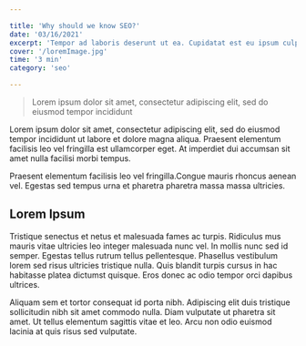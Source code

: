 ```yaml
---

title: 'Why should we know SEO?'
date: '03/16/2021'
excerpt: 'Tempor ad laboris deserunt ut ea. Cupidatat est eu ipsum culpa amet Lorem voluptate pariatur incididunt incididunt cillum amet ad.'
cover: '/loremImage.jpg'
time: '3 min'
category: 'seo'

---
```


> Lorem ipsum dolor sit amet, consectetur adipiscing elit, sed do eiusmod tempor incididunt

Lorem ipsum dolor sit amet, consectetur adipiscing elit, sed do eiusmod tempor incididunt ut labore et dolore magna aliqua. Praesent elementum facilisis leo vel fringilla est ullamcorper eget. At imperdiet dui accumsan sit amet nulla facilisi morbi tempus.

Praesent elementum facilisis leo vel fringilla.Congue mauris rhoncus aenean vel. Egestas sed tempus urna et pharetra pharetra massa massa ultricies.

## Lorem Ipsum

Tristique senectus et netus et malesuada fames ac turpis. Ridiculus mus mauris vitae ultricies leo integer malesuada nunc vel. In mollis nunc sed id semper. Egestas tellus rutrum tellus pellentesque. Phasellus vestibulum lorem sed risus ultricies tristique nulla. Quis blandit turpis cursus in hac habitasse platea dictumst quisque. Eros donec ac odio tempor orci dapibus ultrices.

Aliquam sem et tortor consequat id porta nibh. Adipiscing elit duis tristique sollicitudin nibh sit amet commodo nulla. Diam vulputate ut pharetra sit amet. Ut tellus elementum sagittis vitae et leo. Arcu non odio euismod lacinia at quis risus sed vulputate.
